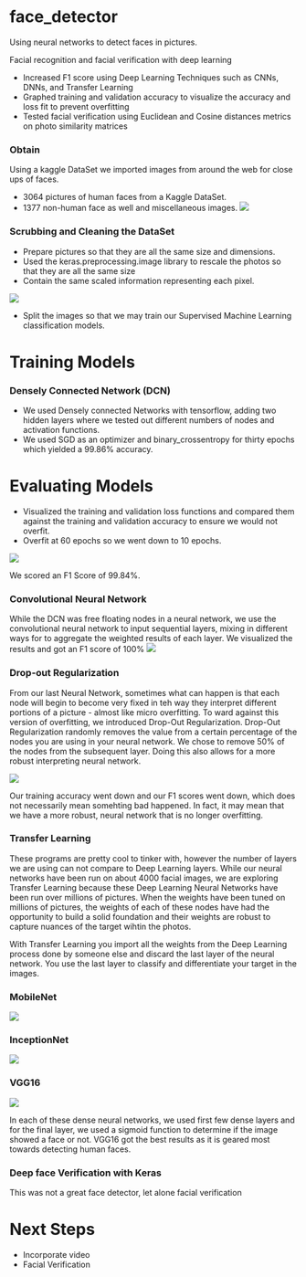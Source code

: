 # face_detector 

Using neural networks to detect faces in pictures. 

Facial recognition and facial verification with deep learning 
+ Increased F1 score using Deep Learning Techniques such as CNNs, DNNs, and Transfer Learning
+ Graphed training and validation accuracy to visualize the accuracy and loss fit to prevent overfitting
+ Tested facial verification using Euclidean and Cosine distances metrics on photo similarity matrices

### Obtain
Using a kaggle DataSet we imported images from around the web for close ups of faces. 
- 3064 pictures of human faces from a Kaggle DataSet. 
- 1377 non-human face as well and miscellaneous images. 
![](https://github.com/Chris-Manna/face_detector/blob/master/normal_face.png)

### Scrubbing and Cleaning the DataSet
- Prepare pictures so that they are all the same size and dimensions. 
- Used the keras.preprocessing.image library to rescale the photos so that they are all the same size
- Contain the same scaled information representing each pixel. 

![](https://github.com/Chris-Manna/face_detector/blob/master/bin_face.png)

- Split the images so that we may train our Supervised Machine Learning classification models.

# Training Models
### Densely Connected Network (DCN)
- We used Densely connected Networks with tensorflow, adding two hidden layers where we tested out different numbers of nodes and activation functions. 
- We used SGD as an optimizer and binary_crossentropy for thirty epochs which yielded a 99.86% accuracy. 

# Evaluating Models
- Visualized the training and validation loss functions and compared them against the training and validation accuracy to ensure we would not overfit. 
- Overfit at 60 epochs so we went down to 10 epochs.

![](https://github.com/Chris-Manna/face_detector/blob/master/Densley%20Connected%20Network%20Visualize%20Training:Validation%20Loss.png)

We scored an F1 Score of 99.84%.

### Convolutional Neural Network 
While the DCN was free floating nodes in a neural network, we use the convolutional neural network to input sequential layers, mixing in different ways for to aggregate the weighted results of each layer. We visualized the results and got an F1 score of 100%
![](https://github.com/Chris-Manna/face_detector/blob/master/Convolutional%20Neural%20Network:%20Vis%20Train:Val%20Loss.png)

### Drop-out Regularization
From our last Neural Network, sometimes what can happen is that each node will begin to become very fixed in teh way they interpret different portions of a picture - almost like micro overfitting. To ward against this version of overfitting, we introduced Drop-Out Regularization. Drop-Out Regularization randomly removes the value from a certain percentage of the nodes you are using in your neural network. We chose to remove 50% of the nodes from the subsequent layer. Doing this also allows for a more robust interpreting neural network. 

![](https://github.com/Chris-Manna/face_detector/blob/master/DropOut%20Regularization%20vis.png)

Our training accuracy went down and our F1 scores went down, which does not necessarily mean somehting bad happened. In fact, it may mean that we have a more robust, neural network that is no longer overfitting. 

### Transfer Learning
These programs are pretty cool to tinker with, however the number of layers we are using can not compare to Deep Learning layers. While our neural networks have been run on about 4000 facial images, we are exploring Transfer Learning because these Deep Learning Neural Networks have been run over millions of pictures. When the weights have been tuned on millions of pictures, the weights of each of these nodes have had the opportunity to build a solid foundation and their weights are robust to capture nuances of the target wihtin the photos. 



With Transfer Learning you import all the weights from the Deep Learning process done by someone else and discard the last layer of the neural network. You use the last layer to classify and differentiate your target in the images. 

### MobileNet
![](https://github.com/Chris-Manna/face_detector/blob/master/TransferLearning:MobileNetConfusionMatrix.png)

### InceptionNet
![](https://github.com/Chris-Manna/face_detector/blob/master/InceptionNetConfusionMatrix.png)

### VGG16
![](https://github.com/Chris-Manna/face_detector/blob/master/VGG16ConfusionMatrix.png)


In each of these dense neural networks, we used first few dense layers and for the final layer, we used a sigmoid function to determine if the image showed a face or not. VGG16 got the best results as it is geared most towards detecting human faces. 


### Deep face Verification with Keras
This was not a great face detector, let alone facial verification

# Next Steps
- Incorporate video
- Facial Verification





